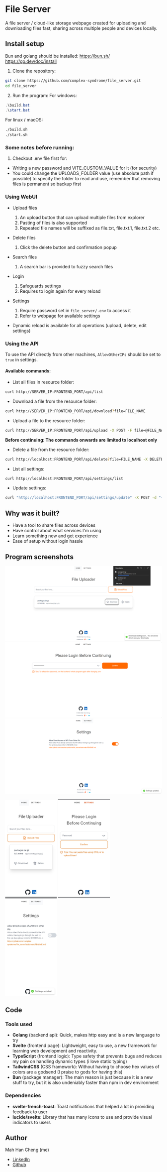 # File Server

A file server / cloud-like storage webpage created for uploading and downloading files fast, sharing across multiple people and devices locally.

## Install setup
Bun and golang should be installed:
https://bun.sh/
https://go.dev/doc/install

1. Clone the repository:
```sh
git clone https://github.com/complex-syndrome/file_server.git
cd file_server
```

2. Run the program:
For windows:
```ps1
.\build.bat
.\start.bat
```

For linux / macOS:
```sh
./build.sh
./start.sh
```

### Some notes before running:
1. Checkout .env file first for:
- Writing a new password and VITE_CUSTOM_VALUE for it (for security)
- You could change the UPLOADS_FOLDER value (use absolute path if possible) to specify the folder to read and use, remember that removing files is permanent so backup first

### Using WebUI
- Upload files
	1. An upload button that can upload multiple files from explorer
	2. Pasting of files is also supported
	3. Repeated file names will be suffixed as file.txt, file.txt.1, file.txt.2 etc.

- Delete files
	1. Click the delete button and confirmation popup

- Search files
	1. A search bar is provided to fuzzy search files

- Login
	1. Safeguards settings
	2. Requires to login again for every reload

- Settings
	1. Require password set in `file_server/.env` to access it
	2. Refer to webpage for available settings

- Dynamic reload is available for all operations (upload, delete, edit settings)

### Using the API
To use the API directly from other machines, `AllowOtherIPs` should be set to `true` in settings.

#### Available commands:
- List all files in resource folder:
```sh
curl http://SERVER_IP:FRONTEND_PORT/api/list
```

- Download a file from the resource folder:
```sh
curl http://SERVER_IP:FRONTEND_PORT/api/download?file=FILE_NAME
```

- Upload a file to the resource folder:
```sh
curl http://SERVER_IP:FRONTEND_PORT/api/upload -X POST -F file=@FILE_NAME
```

**Before continuing: The commands onwards are limited to localhost only**

- Delete a file from the resource folder:
```sh
curl http://localhost:FRONTEND_PORT/api/delete?file=FILE_NAME -X DELETE
```

- List all settings:
```sh
curl http://localhost:FRONTEND_PORT/api/settings/list
```

- Update settings:
```sh
curl "http://localhost:FRONTEND_PORT/api/settings/update" -X POST -d "{\"SETTING_KEY\": SETTING_VALUE}"
```

## Why was it built?
- Have a tool to share files across devices
- Have control about what services I'm using
- Learn something new and get experience
- Ease of setup without login hassle

## Program screenshots
![/home on laptop](images/laptop_home.png)
![/login on laptop](images/laptop_login.png)
![/settings on laptop](images/laptop_settings.png)

<img src="images/mobile_home.jpg" alt="/home on mobile" width="33%" />
<img src="images/mobile_login.jpg" alt="/login on mobile" width="33%" />
<img src="images/mobile_settings.jpg" alt="/settings on mobile" width="33%" />

## Code
### Tools used
- **Golang** (backend api): Quick, makes http easy and is a new language to try
- **Svelte** (frontend page): Lightweight, easy to use, a new framework for learning web development and reactivity.
- **TypeScript** (frontend logic): Type safety that prevents bugs and reduces my pain on handling dynamic types (i love static typing)
- **TailwindCSS** (CSS framework): Without having to choose hex values of colors are a godsend (I praise to gods for having this)
- **Bun** (package manager): The main reason is just because it is a new stuff to try, but it is also undeniably faster than npm in dev environment

### Dependencies
- **svelte-french-toast**: Toast notifications that helped a lot in providing feedback to user
- **lucide/svelte**: Library that has many icons to use and provide visual indicators to users

## Author
Mah Han Cheng (me)
- [Linkedln](https://github.com/complex-syndrome)
- [Github](https://www.linkedin.com/in/mah-han-cheng-688323314/)
